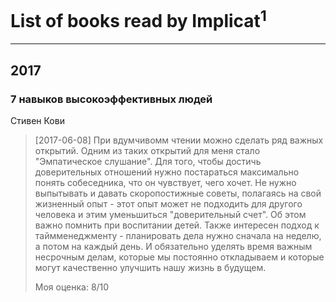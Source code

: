 # List of books read by Implicat<sup>1</sup>
---

## 2017

### 7 навыков высокоэффективных людей
Стивен Кови
> [2017-06-08] При вдумчивомм чтении можно сделать ряд важных открытий.
> Одним из таких открытий для меня стало "Эмпатическое слушание". Для того, чтобы достичь доверительных отношений нужно постараться максимально понять собеседника, что он чувствует, чего хочет. Не нужно выпытывать и давать скоропостижные советы, полагаясь на свой жизненный опыт - этот опыт может не подходить для другого человека и этим уменьшиться "доверительный счет". Об этом важно помнить при воспитании детей.
> Также интересен подход к таймменеджменту - планировать дела нужно сначала на неделю, а потом на каждый день. И обязательно уделять время важным несрочным делам, которые мы постоянно откладываем и которые могут качественно улучшить нашу жизнь в будущем.
> 
> Моя оценка: 8/10



